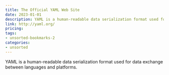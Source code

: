 ```yaml
---
title: The Official YAML Web Site
date: 2023-01-01
description: YAML is a human-readable data serialization format used for data exchange between languages and platforms.
link: http://yaml.org/
pricing: 
tags: 
- unsorted-bookmarks-2 
categories: 
- unsorted 
---
```


YAML is a human-readable data serialization format used for data exchange between languages and platforms.